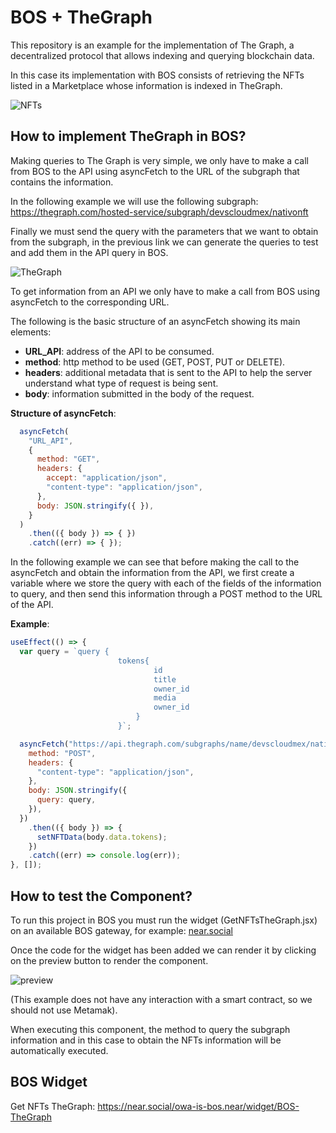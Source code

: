 # BOS + TheGraph

This repository is an example for the implementation of The Graph, a decentralized protocol that allows indexing and querying blockchain data.

In this case its implementation with BOS consists of retrieving the NFTs listed in a Marketplace whose information is indexed in TheGraph.

![NFTs](https://drive.google.com/uc?id=1g_8K90qRKjCGZeenBwYnYbzbTXbmKdo3)

## How to implement TheGraph in BOS?

Making queries to The Graph is very simple, we only have to make a call from BOS to the API using asyncFetch to the URL of the subgraph that contains the information.

In the following example we will use the following subgraph: https://thegraph.com/hosted-service/subgraph/devscloudmex/nativonft

Finally we must send the query with the parameters that we want to obtain from the subgraph, in the previous link we can generate the queries to test and add them in the API query in BOS.

![TheGraph](https://drive.google.com/uc?id=10gTvJH3Idnc8JFucFG3upmygVYN0bpMr)

To get information from an API we only have to make a call from BOS using asyncFetch to the corresponding URL.

The following is the basic structure of an asyncFetch showing its main elements:
  * **URL_API**: address of the API to be consumed.
  * **method**: http method to be used (GET, POST, PUT or DELETE).
  * **headers**: additional metadata that is sent to the API to help the server understand what type of request is being sent.
  * **body**: information submitted in the body of the request.

**Structure of asyncFetch**:
```jsx
  asyncFetch(
    "URL_API",
    {
      method: "GET",
      headers: {
        accept: "application/json",
        "content-type": "application/json",
      },
      body: JSON.stringify({ }),
    }
  )
    .then(({ body }) => { })
    .catch((err) => { });
```

In the following example we can see that before making the call to the asyncFetch and obtain the information from the API, we first create a variable where we store the query with each of the fields of the information to query, and then send this information through a POST method to the URL of the API.

**Example**:
```jsx
useEffect(() => {
  var query = `query {
                        tokens{
                                id
                                title
                                owner_id
                                media
                                owner_id
                            }
                        }`;

  asyncFetch("https://api.thegraph.com/subgraphs/name/devscloudmex/nativonft", {
    method: "POST",
    headers: {
      "content-type": "application/json",
    },
    body: JSON.stringify({
      query: query,
    }),
  })
    .then(({ body }) => {
      setNFTData(body.data.tokens);
    })
    .catch((err) => console.log(err));
}, []);
```

## How to test the Component?

To run this project in BOS you must run the widget (GetNFTsTheGraph.jsx) on an available BOS gateway, for example: [near.social ](https://near.social/edit)

Once the code for the widget has been added we can render it by clicking on the preview button to render the component.

![preview](https://drive.google.com/uc?id=1K0WuCC3ZcCNQkIF3DX1YdygAjDhrpn0V)

(This example does not have any interaction with a smart contract, so we should not use Metamak).

When executing this component, the method to query the subgraph information and in this case to obtain the NFTs information will be automatically executed.

## BOS Widget

Get NFTs TheGraph: https://near.social/owa-is-bos.near/widget/BOS-TheGraph
